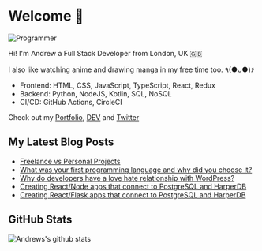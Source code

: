 # Welcome 👋

![Programmer](https://res.cloudinary.com/d74fh3kw/image/upload/v1594399766/github_x15mfs.jpg 'Programmer')

Hi! I'm Andrew a Full Stack Developer from London, UK 🇬🇧

I also like watching anime and drawing manga in my free time too. ٩(●ᴗ●)۶

- Frontend: HTML, CSS, JavaScript, TypeScript, React, Redux
- Backend: Python, NodeJS, Kotlin, SQL, NoSQL
- CI/CD: GitHub Actions, CircleCI

Check out my [Portfolio](https://andrewbaisden.com/ "Andrew Baisden's Portfolio"), [DEV](https://dev.to/andrewbaisden "Andrew Baisden's DEV") and [Twitter](https://twitter.com/andrewbaisden "Andrew Baisden's Twitter")

## My Latest Blog Posts

<!-- BLOG-POST-LIST:START -->
- [Freelance vs Personal Projects](https://dev.to/andrewbaisden/freelance-vs-personal-projects-435b)
- [What was your first programming language and why did you choose it?](https://dev.to/andrewbaisden/what-was-your-first-programming-language-and-why-did-you-choose-it-3ioa)
- [Why do developers have a love hate relationship with WordPress?](https://dev.to/andrewbaisden/why-do-developers-have-a-love-hate-relationship-with-wordpress-3kl1)
- [Creating React/Node apps that connect to PostgreSQL and HarperDB](https://dev.to/andrewbaisden/creating-react-node-apps-that-connect-to-postgresql-and-harperdb-41h3)
- [Creating React/Flask apps that connect to PostgreSQL and HarperDB](https://dev.to/andrewbaisden/creating-react-flask-apps-that-connect-to-postgresql-and-harperdb-1op0)
<!-- BLOG-POST-LIST:END -->

## GitHub Stats

![Andrews's github stats](https://github-readme-stats.vercel.app/api?username=andrewbaisden&show_icons=true&theme=tokyonight)
